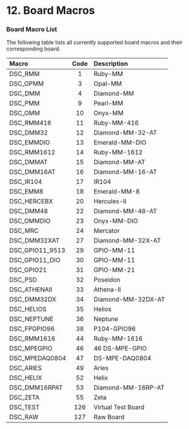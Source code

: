 # 12. Board Macros

### Board Macro List

The following table lists all currently supported board macros and their corresponding board.

| Macro | Code | Description |
| :--- | :---: | :--- |
| DSC\_RMM | 1 | Ruby-MM |
| DSC\_OPMM | 3 | Opal-MM |
| DSC\_DMM | 4 | Diamond-MM |
| DSC\_PMM | 9 | Pearl-MM |
| DSC\_OMM | 10 | Onyx-MM |
| DSC\_RMM416 | 11 | Ruby-MM-416 |
| DSC\_DMM32 | 12 | Diamond-MM-32-AT |
| DSC\_EMMDIO | 13 | Emerald-MM-DIO |
| DSC\_RMM1612 | 14 | Ruby-MM-1612 |
| DSC\_DMMAT | 15 | Diamond-MM-AT |
| DSC\_DMM16AT | 16 | Diamond-MM-16-AT |
| DSC\_IR104 | 17 | IR104 |
| DSC\_EMM8 | 18 | Emerald-MM-8 |
| DSC\_HERCEBX | 20 | Hercules-II |
| DSC\_DMM48 | 22 | Diamond-MM-48-AT |
| DSC\_OMMDIO | 23 | Onyx-MM-DIO |
| DSC\_MRC | 24 | Mercator |
| DSC\_DMM32XAT | 27 | Diamond-MM-32X-AT |
| DSC\_GPIO11\_9513 | 29 | GPIO-MM-11 |
| DSC\_GPIO11\_DIO | 30 | GPIO-MM-11 |
| DSC\_GPIO21 | 31 | GPIO-MM-21 |
| DSC\_PSD | 32 | Poseidon |
| DSC\_ATHENAII | 33 | Athena-II |
| DSC\_DMM32DX | 34 | Diamond-MM-32DX-AT |
| DSC\_HELIOS | 35 | Helios |
| DSC\_NEPTUNE | 36 | Neptune |
| DSC\_FPGPIO96 | 38 | P104-GPIO96 |
| DSC\_RMM1616 | 44 | Ruby-MM-1616 |
| DSC\_MPEGPIO | 46 | 46 DS-MPE-GPIO |
| DSC\_MPEDAQ0804 | 47 | DS-MPE-DAQ0804 |
| DSC\_ARIES | 49 | Aries |
| DSC\_HELIX | 52 | Helix |
| DSC\_DMM16RPAT | 53 | Diamond-MM-16RP-AT |
| DSC\_ZETA | 55 | Zeta |
| DSC\_TEST | 126 | Virtual Test Board |
| DSC\_RAW | 127 | Raw Board |

